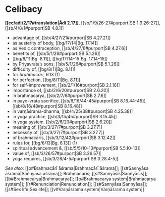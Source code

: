 # Celibacy

**[[cc/adi/2/17#translation|Ādi 2.17]]**, [[sb/1/9/26-27#purport|SB 1.9.26-27]], [[sb/4/8/1#purport|SB 4.8.1]]

* advantage of, [[sb/4/27/21#purport|SB 4.27.21]]
* as austerity of body, [[bg/17/14|Bg. 17.14]]
* as Vedic contraception, [[sb/4/27/6#purport|SB 4.27.6]]
* benefits of, [[sb/5/1/26#purport|SB 5.1.26]]
*  [[bg/8/11|Bg. 8.11]], [[bg/17/14–15|Bg. 17.14–15]]
* by Priyavrata’s sons, [[sb/5/1/26#purport|SB 5.1.26]]
* difficulty of, [[bg/8/11|Bg. 8.11]]
* for *brahmacārī,* 6.13 (1)
* for perfection, [[bg/8/11|Bg. 8.11]]
* for self-improvement, [[sb/2/1/16#purport|SB 2.1.16]]
* importance of, [[sb/2/6/20#purport|SB 2.6.20]]
* in brahmacarya, [[sb/2/7/6#purport|SB 2.7.6]]
* in payo-vrata sacrifice, [[sb/8/16/44-45#purport|SB 8.16.44-45]], [[sb/8/16/48#purport|SB 8.16.48]]
* in varṇāśrama-dharma, [[sb/4/25/38#purport|SB 4.25.38]]
* in yoga practice, [[sb/3/15/45#purport|SB 3.15.45]]
* in yoga system, [[sb/2/6/20#purport|SB 2.6.20]]
* meaning of, [[sb/3/27/7#purport|SB 3.27.7]]
* necessity of, [[sb/3/27/7#purport|SB 3.27.7]]
* of brahmacārīs, [[sb/3/12/42#purport|SB 3.12.42]]
* rules for, [[bg/6/13|Bg. 6.13]] (1)
* spiritual advancement &, [[sb/5/5/10-13#purport|SB 5.5.10-13]]
* value of, [[sb/3/26/57#purport|SB 3.26.57]]
* yoga requires, [[sb/3/28/4-5#purport|SB 3.28.4-5]]

*See also:* [[b#Brahmacārī āśrama|Brahmacārī āśrama]]; [[s#Sannyāsa āśrama|Sannyāsa āśrama]]; Brahmacārīs; [[s#Sannyāsīs|Sannyāsīs]]; [[b#Brahmacarya|Brahmacarya]]; [[b#Brahmacarya system|Brahmacarya system]]; [[r#Renunciation|Renunciation]]; [[s#Sannyāsa|Sannyāsa]]; [[s#Sex life|Sex life]]; [[v#Varṇāśrama system|Varṇāśrama system]]
